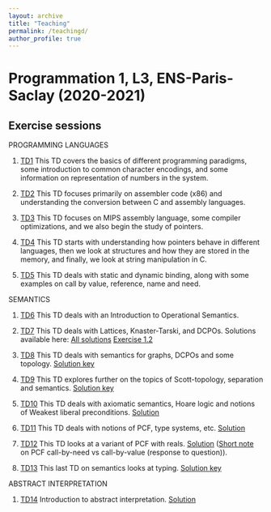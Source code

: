 ```yaml
---
layout: archive
title: "Teaching"
permalink: /teachingd/
author_profile: true
---
```


# Programmation 1, L3, ENS-Paris-Saclay (2020-2021)

## Exercise sessions

PROGRAMMING LANGUAGES

1. [TD1](TD1/TD1.pdf)
This TD covers the basics of different programming paradigms, some introduction to common character encodings, and some information on representation of numbers in the system.

2. [TD2](TD2/TD2.pdf)
This TD focuses primarily on assembler code (x86) and understanding the conversion between C and assembly languages.

3. [TD3](TD3/TD3.pdf)
This TD focuses on MIPS assembly language, some compiler optimizations, and we also begin the study of pointers.

4. [TD4](TD4/TD4.pdf) 
This TD starts with understanding how pointers behave in different languages, then we look at structures and how they are stored in the memory, and finally, we look at string manipulation in C.

5. [TD5](TD5/TD5.pdf) 
This TD deals with static and dynamic binding, along with some examples on call by value, reference, name and need.

SEMANTICS

1. [TD6](TD6/TD6.pdf)
This TD deals with an Introduction to Operational Semantics.

2. [TD7](TD7/TD7.pdf)
This TD deals with Lattices, Knaster-Tarski, and DCPOs. Solutions available here: [All solutions](TD7/TD7-solutions.pdf) [Exercise 1.2](TD7/TD7_ex1_solution.pdf) 

3. [TD8](TD8/TD8.pdf)
This TD deals with semantics for graphs, DCPOs and some topology. [Solution key](TD8/TD8-solutions.pdf)

4. [TD9](TD9/TD9.pdf)
This TD explores further on the topics of Scott-topology, separation and semantics. [Solution key](TD9/TD9-key.pdf)

5. [TD10](TD10/TD10-questions.pdf)
This TD deals with axiomatic semantics, Hoare logic and notions of Weakest liberal preconditions. [Solution](TD10/TD10-solution.pdf)

6. [TD11](TD11/TD11-questions.pdf)
This TD deals with notions of PCF, type systems, etc. [Solution](TD11/TD11.pdf)

7. [TD12](TD12/TD12-questions.pdf)
This TD looks at a variant of PCF with reals. [Solution](TD12/TD12.pdf) ([Short note](TD12/PCF_v.pdf) on PCF call-by-need vs call-by-value (response to question)). 

8. [TD13](TD13/TD13-questions.pdf)
This last TD on semantics looks at typing. [Solution key](TD13/TD13.pdf)

ABSTRACT INTERPRETATION

1. [TD14](TD14/TD14-question.pdf)
Introduction to abstract interpretation. [Solution](TD14/TD14.pdf)

